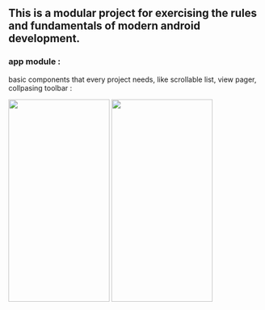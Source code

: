 ## This is a modular project for exercising the rules and fundamentals of modern android development. 

### app module :

basic components that every project needs, like scrollable list, view pager, collpasing toolbar : 


<img src="https://github.com/narcis-dpr/Modern-Android-Development/assets/29674637/5a5e7d13-4637-4db9-bf90-5979a00df501" width="200" height="400">
<img src= "https://github.com/narcis-dpr/Modern-Android-Development/assets/29674637/6d530caa-6fd0-4568-abf2-209290994942" width="200" height="400">
